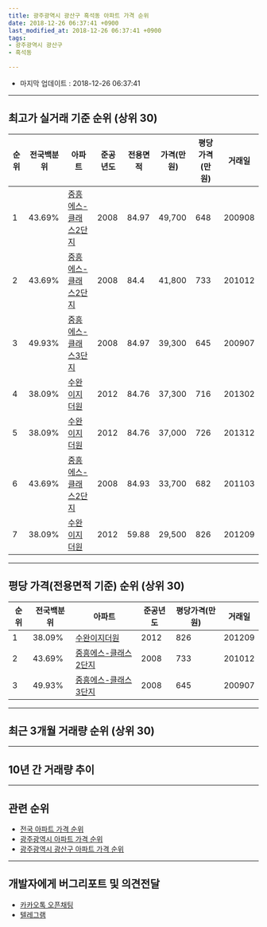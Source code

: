 ```yaml
---
title: 광주광역시 광산구 흑석동 아파트 가격 순위
date: 2018-12-26 06:37:41 +0900
last_modified_at: 2018-12-26 06:37:41 +0900
tags:
- 광주광역시 광산구
- 흑석동

---
```


* 마지막 업데이트 : 2018-12-26 06:37:41

---

## 최고가 실거래 기준 순위 (상위 30)


|순위|전국백분위|아파트|준공년도|전용면적|가격(만원)|평당가격(만원)|거래일|
|---|---|---|---|---|---|---|---|
|1|43.69%|[중흥에스-클래스2단지](https://search.naver.com/search.naver?query=%EA%B4%91%EC%A3%BC%EA%B4%91%EC%97%AD%EC%8B%9C+%EA%B4%91%EC%82%B0%EA%B5%AC+%ED%9D%91%EC%84%9D%EB%8F%99+%EC%A4%91%ED%9D%A5%EC%97%90%EC%8A%A4-%ED%81%B4%EB%9E%98%EC%8A%A42%EB%8B%A8%EC%A7%80)|2008|84.97|49,700|648|200908|
|2|43.69%|[중흥에스-클래스2단지](https://search.naver.com/search.naver?query=%EA%B4%91%EC%A3%BC%EA%B4%91%EC%97%AD%EC%8B%9C+%EA%B4%91%EC%82%B0%EA%B5%AC+%ED%9D%91%EC%84%9D%EB%8F%99+%EC%A4%91%ED%9D%A5%EC%97%90%EC%8A%A4-%ED%81%B4%EB%9E%98%EC%8A%A42%EB%8B%A8%EC%A7%80)|2008|84.4|41,800|733|201012|
|3|49.93%|[중흥에스-클래스3단지](https://search.naver.com/search.naver?query=%EA%B4%91%EC%A3%BC%EA%B4%91%EC%97%AD%EC%8B%9C+%EA%B4%91%EC%82%B0%EA%B5%AC+%ED%9D%91%EC%84%9D%EB%8F%99+%EC%A4%91%ED%9D%A5%EC%97%90%EC%8A%A4-%ED%81%B4%EB%9E%98%EC%8A%A43%EB%8B%A8%EC%A7%80)|2008|84.97|39,300|645|200907|
|4|38.09%|[수완이지더원](https://search.naver.com/search.naver?query=%EA%B4%91%EC%A3%BC%EA%B4%91%EC%97%AD%EC%8B%9C+%EA%B4%91%EC%82%B0%EA%B5%AC+%ED%9D%91%EC%84%9D%EB%8F%99+%EC%88%98%EC%99%84%EC%9D%B4%EC%A7%80%EB%8D%94%EC%9B%90)|2012|84.76|37,300|716|201302|
|5|38.09%|[수완이지더원](https://search.naver.com/search.naver?query=%EA%B4%91%EC%A3%BC%EA%B4%91%EC%97%AD%EC%8B%9C+%EA%B4%91%EC%82%B0%EA%B5%AC+%ED%9D%91%EC%84%9D%EB%8F%99+%EC%88%98%EC%99%84%EC%9D%B4%EC%A7%80%EB%8D%94%EC%9B%90)|2012|84.76|37,000|726|201312|
|6|43.69%|[중흥에스-클래스2단지](https://search.naver.com/search.naver?query=%EA%B4%91%EC%A3%BC%EA%B4%91%EC%97%AD%EC%8B%9C+%EA%B4%91%EC%82%B0%EA%B5%AC+%ED%9D%91%EC%84%9D%EB%8F%99+%EC%A4%91%ED%9D%A5%EC%97%90%EC%8A%A4-%ED%81%B4%EB%9E%98%EC%8A%A42%EB%8B%A8%EC%A7%80)|2008|84.93|33,700|682|201103|
|7|38.09%|[수완이지더원](https://search.naver.com/search.naver?query=%EA%B4%91%EC%A3%BC%EA%B4%91%EC%97%AD%EC%8B%9C+%EA%B4%91%EC%82%B0%EA%B5%AC+%ED%9D%91%EC%84%9D%EB%8F%99+%EC%88%98%EC%99%84%EC%9D%B4%EC%A7%80%EB%8D%94%EC%9B%90)|2012|59.88|29,500|826|201209|


---

## 평당 가격(전용면적 기준) 순위 (상위 30)


|순위|전국백분위|아파트|준공년도|평당가격(만원)|거래일|
|---|---|---|---|---|---|
|1|38.09%|[수완이지더원](https://search.naver.com/search.naver?query=%EA%B4%91%EC%A3%BC%EA%B4%91%EC%97%AD%EC%8B%9C+%EA%B4%91%EC%82%B0%EA%B5%AC+%ED%9D%91%EC%84%9D%EB%8F%99+%EC%88%98%EC%99%84%EC%9D%B4%EC%A7%80%EB%8D%94%EC%9B%90)|2012|826|201209|
|2|43.69%|[중흥에스-클래스2단지](https://search.naver.com/search.naver?query=%EA%B4%91%EC%A3%BC%EA%B4%91%EC%97%AD%EC%8B%9C+%EA%B4%91%EC%82%B0%EA%B5%AC+%ED%9D%91%EC%84%9D%EB%8F%99+%EC%A4%91%ED%9D%A5%EC%97%90%EC%8A%A4-%ED%81%B4%EB%9E%98%EC%8A%A42%EB%8B%A8%EC%A7%80)|2008|733|201012|
|3|49.93%|[중흥에스-클래스3단지](https://search.naver.com/search.naver?query=%EA%B4%91%EC%A3%BC%EA%B4%91%EC%97%AD%EC%8B%9C+%EA%B4%91%EC%82%B0%EA%B5%AC+%ED%9D%91%EC%84%9D%EB%8F%99+%EC%A4%91%ED%9D%A5%EC%97%90%EC%8A%A4-%ED%81%B4%EB%9E%98%EC%8A%A43%EB%8B%A8%EC%A7%80)|2008|645|200907|


---

## 최근 3개월 거래량 순위 (상위 30)


<div style="width:100%;">
    <canvas id="deal_count_ranking" height="250"></canvas>
</div>


<script>
new Chart(document.getElementById("deal_count_ranking"), {
    type: 'horizontalBar',
    data: {
        labels: ['수완이지더원', '중흥에스-클래스2단지', '중흥에스-클래스3단지'],
        datasets: [{
            label: '실거래 수',
            data: [11, 2, 1],
            borderColor: "rgba(255, 0, 128, 1)",
            backgroundColor: "rgba(255, 0, 128, 0.5)",
            fill: false,
        }]
    },
    options: {
        responsive: true,
        title: {
            display: true,
            text: '최근 3개월 거래량 순위'
        },
        tooltips: {
            mode: 'index',
            intersect: false,
            callbacks: {
                title: function(tooltipItems, data) {
                    return "실거래 수:";
                },
                label: function(tooltipItem, data) {
                    return data.labels[tooltipItem.index] + ": " + tooltipItem.xLabel;
                }
            }
        },
        hover: {
            mode: 'nearest',
            intersect: true
        },
        scales: {
            xAxes: [{
                display: true,
                scaleLabel: {
                    display: true,
                    labelString: '실거래 수'
                },
                ticks: {
                    suggestedMin: 0,
                }
            }],
            yAxes: [{
                display: true,
                ticks: {
                    autoSkip: false,
                    callback: function(value, index, values) {
                        if (value.length > 15)
                            return value.substr(0, 13) + "...";
                        else
                            return value;
                    }
                },
                scaleLabel: {
                    display: false,
                }
            }]
        }
    }
});

</script>


---

## 10년 간 거래량 추이


<div style="width:100%;">
    <canvas id="deal_progress" height="250"></canvas>
</div>

<script>
new Chart(document.getElementById("deal_progress"), {
    type: 'line',
    data: {
        labels: ['200812','200901','200902','200903','200904','200905','200906','200907','200908','200909','200910','200911','200912','201001','201002','201003','201004','201005','201006','201007','201008','201009','201010','201011','201012','201101','201102','201103','201104','201105','201106','201107','201108','201109','201110','201111','201112','201201','201202','201203','201204','201205','201206','201207','201208','201209','201210','201211','201212','201301','201302','201303','201304','201305','201306','201307','201308','201309','201310','201311','201312','201401','201402','201403','201404','201405','201406','201407','201408','201409','201410','201411','201412','201501','201502','201503','201504','201505','201506','201507','201508','201509','201510','201511','201512','201601','201602','201603','201604','201605','201606','201607','201608','201609','201610','201611','201612','201701','201702','201703','201704','201705','201706','201707','201708','201709','201710','201711','201712','201801','201802','201803','201804','201805','201806','201807','201808','201809','201810','201811','201812'],
        datasets: [{
            label: '실거래 수',
            pointRadius: 1,
            data: [1, 2, 11, 4, 4, 8, 6, 9, 7, 4, 3, 1, 1, 3, 3, 5, 4, 14, 26, 20, 3, 5, 8, 12, 30, 13, 18, 11, 5, 6, 4, 2, 3, 3, 5, 5, 2, 0, 6, 10, 4, 9, 2, 2, 3, 2, 1, 3, 4, 3, 2, 6, 6, 2, 2, 3, 1, 4, 6, 7, 12, 4, 7, 9, 7, 8, 9, 20, 22, 27, 14, 11, 5, 6, 11, 8, 6, 7, 5, 3, 4, 8, 9, 11, 7, 5, 5, 14, 3, 9, 4, 10, 3, 5, 20, 11, 4, 7, 8, 7, 4, 6, 10, 3, 8, 7, 5, 10, 4, 9, 8, 9, 7, 9, 5, 11, 13, 11, 10, 3, 1],
            borderColor: "rgba(255, 201, 14, 1)",
            backgroundColor: "rgba(255, 201, 14, 0.5)",
            fill: true,
        }]
    },
    options: {
        responsive: true,
        title: {
            display: true,
            text: '10년간 거래량 추이'
        },
        tooltips: {
            mode: 'index',
            intersect: false,
        },
        hover: {
            mode: 'nearest',
            intersect: true
        },
        scales: {
            xAxes: [{
                display: true,
                scaleLabel: {
                    display: true,
                    labelString: '년/월'
                }
            }],
            yAxes: [{
                display: true,
                ticks: {
                    suggestedMin: 0,
                },
                scaleLabel: {
                    display: true,
                    labelString: '실거래 수'
                }
            }]
        }
    }
});

</script>


---

## 관련 순위

- [전국 아파트 가격 순위](https://inasie.github.io/apt-ranking/전국)
- [광주광역시 아파트 가격 순위](https://inasie.github.io/apt-ranking/광주광역시)
- [광주광역시 광산구 아파트 가격 순위](https://inasie.github.io/apt-ranking/광주광역시-광산구)


---

## 개발자에게 버그리포트 및 의견전달

- [카카오톡 오픈채팅](https://open.kakao.com/o/gLJUAP4)
- [텔레그램](https://t.me/inasie)

